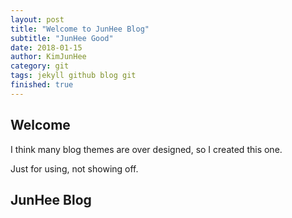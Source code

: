 ```yaml
---
layout: post
title: "Welcome to JunHee Blog"
subtitle: "JunHee Good"
date: 2018-01-15
author: KimJunHee
category: git
tags: jekyll github blog git
finished: true
---
```


## Welcome

I think many blog themes are over designed, so I created this one.

Just for using, not showing off.

## JunHee Blog

